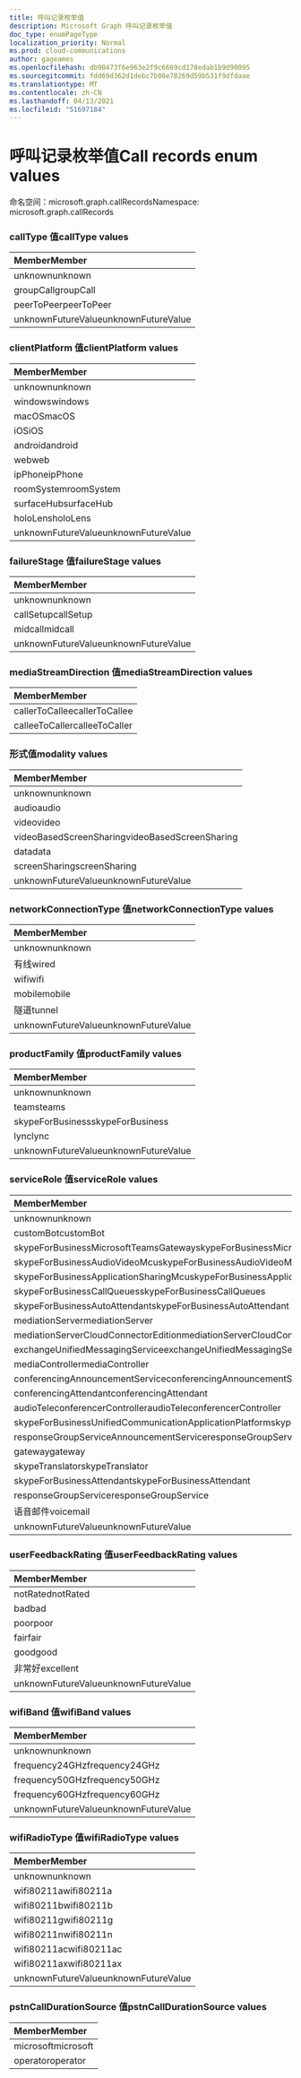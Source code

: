 ```yaml
---
title: 呼叫记录枚举值
description: Microsoft Graph 呼叫记录枚举值
doc_type: enumPageType
localization_priority: Normal
ms.prod: cloud-communications
author: gageames
ms.openlocfilehash: db90473f6e963e2f9c6669cd178edab1b9d90095
ms.sourcegitcommit: fdd69d362d1debc7b08e78269d59b531f9dfdaae
ms.translationtype: MT
ms.contentlocale: zh-CN
ms.lasthandoff: 04/13/2021
ms.locfileid: "51697184"
---
```

# <a name="call-records-enum-values"></a><span data-ttu-id="06717-103">呼叫记录枚举值</span><span class="sxs-lookup"><span data-stu-id="06717-103">Call records enum values</span></span>

<span data-ttu-id="06717-104">命名空间：microsoft.graph.callRecords</span><span class="sxs-lookup"><span data-stu-id="06717-104">Namespace: microsoft.graph.callRecords</span></span>

### <a name="calltype-values"></a><span data-ttu-id="06717-105">callType 值</span><span class="sxs-lookup"><span data-stu-id="06717-105">callType values</span></span>

| <span data-ttu-id="06717-106">Member</span><span class="sxs-lookup"><span data-stu-id="06717-106">Member</span></span>
|:--------------
| <span data-ttu-id="06717-107">unknown</span><span class="sxs-lookup"><span data-stu-id="06717-107">unknown</span></span>
| <span data-ttu-id="06717-108">groupCall</span><span class="sxs-lookup"><span data-stu-id="06717-108">groupCall</span></span>
| <span data-ttu-id="06717-109">peerToPeer</span><span class="sxs-lookup"><span data-stu-id="06717-109">peerToPeer</span></span>
| <span data-ttu-id="06717-110">unknownFutureValue</span><span class="sxs-lookup"><span data-stu-id="06717-110">unknownFutureValue</span></span>

### <a name="clientplatform-values"></a><span data-ttu-id="06717-111">clientPlatform 值</span><span class="sxs-lookup"><span data-stu-id="06717-111">clientPlatform values</span></span>

| <span data-ttu-id="06717-112">Member</span><span class="sxs-lookup"><span data-stu-id="06717-112">Member</span></span>
|:--------------
| <span data-ttu-id="06717-113">unknown</span><span class="sxs-lookup"><span data-stu-id="06717-113">unknown</span></span>
| <span data-ttu-id="06717-114">windows</span><span class="sxs-lookup"><span data-stu-id="06717-114">windows</span></span>
| <span data-ttu-id="06717-115">macOS</span><span class="sxs-lookup"><span data-stu-id="06717-115">macOS</span></span>
| <span data-ttu-id="06717-116">iOS</span><span class="sxs-lookup"><span data-stu-id="06717-116">iOS</span></span>
| <span data-ttu-id="06717-117">android</span><span class="sxs-lookup"><span data-stu-id="06717-117">android</span></span>
| <span data-ttu-id="06717-118">web</span><span class="sxs-lookup"><span data-stu-id="06717-118">web</span></span>
| <span data-ttu-id="06717-119">ipPhone</span><span class="sxs-lookup"><span data-stu-id="06717-119">ipPhone</span></span>
| <span data-ttu-id="06717-120">roomSystem</span><span class="sxs-lookup"><span data-stu-id="06717-120">roomSystem</span></span>
| <span data-ttu-id="06717-121">surfaceHub</span><span class="sxs-lookup"><span data-stu-id="06717-121">surfaceHub</span></span>
| <span data-ttu-id="06717-122">holoLens</span><span class="sxs-lookup"><span data-stu-id="06717-122">holoLens</span></span>
| <span data-ttu-id="06717-123">unknownFutureValue</span><span class="sxs-lookup"><span data-stu-id="06717-123">unknownFutureValue</span></span>

### <a name="failurestage-values"></a><span data-ttu-id="06717-124">failureStage 值</span><span class="sxs-lookup"><span data-stu-id="06717-124">failureStage values</span></span>

| <span data-ttu-id="06717-125">Member</span><span class="sxs-lookup"><span data-stu-id="06717-125">Member</span></span>
|:--------------
| <span data-ttu-id="06717-126">unknown</span><span class="sxs-lookup"><span data-stu-id="06717-126">unknown</span></span>
| <span data-ttu-id="06717-127">callSetup</span><span class="sxs-lookup"><span data-stu-id="06717-127">callSetup</span></span>
| <span data-ttu-id="06717-128">midcall</span><span class="sxs-lookup"><span data-stu-id="06717-128">midcall</span></span>
| <span data-ttu-id="06717-129">unknownFutureValue</span><span class="sxs-lookup"><span data-stu-id="06717-129">unknownFutureValue</span></span>

### <a name="mediastreamdirection-values"></a><span data-ttu-id="06717-130">mediaStreamDirection 值</span><span class="sxs-lookup"><span data-stu-id="06717-130">mediaStreamDirection values</span></span>

| <span data-ttu-id="06717-131">Member</span><span class="sxs-lookup"><span data-stu-id="06717-131">Member</span></span>
|:--------------
| <span data-ttu-id="06717-132">callerToCallee</span><span class="sxs-lookup"><span data-stu-id="06717-132">callerToCallee</span></span>
| <span data-ttu-id="06717-133">calleeToCaller</span><span class="sxs-lookup"><span data-stu-id="06717-133">calleeToCaller</span></span>

### <a name="modality-values"></a><span data-ttu-id="06717-134">形式值</span><span class="sxs-lookup"><span data-stu-id="06717-134">modality values</span></span>

| <span data-ttu-id="06717-135">Member</span><span class="sxs-lookup"><span data-stu-id="06717-135">Member</span></span>
|:--------------
| <span data-ttu-id="06717-136">unknown</span><span class="sxs-lookup"><span data-stu-id="06717-136">unknown</span></span>
| <span data-ttu-id="06717-137">audio</span><span class="sxs-lookup"><span data-stu-id="06717-137">audio</span></span>
| <span data-ttu-id="06717-138">video</span><span class="sxs-lookup"><span data-stu-id="06717-138">video</span></span>
| <span data-ttu-id="06717-139">videoBasedScreenSharing</span><span class="sxs-lookup"><span data-stu-id="06717-139">videoBasedScreenSharing</span></span>
| <span data-ttu-id="06717-140">data</span><span class="sxs-lookup"><span data-stu-id="06717-140">data</span></span>
| <span data-ttu-id="06717-141">screenSharing</span><span class="sxs-lookup"><span data-stu-id="06717-141">screenSharing</span></span>
| <span data-ttu-id="06717-142">unknownFutureValue</span><span class="sxs-lookup"><span data-stu-id="06717-142">unknownFutureValue</span></span>

### <a name="networkconnectiontype-values"></a><span data-ttu-id="06717-143">networkConnectionType 值</span><span class="sxs-lookup"><span data-stu-id="06717-143">networkConnectionType values</span></span>

| <span data-ttu-id="06717-144">Member</span><span class="sxs-lookup"><span data-stu-id="06717-144">Member</span></span>
|:--------------
| <span data-ttu-id="06717-145">unknown</span><span class="sxs-lookup"><span data-stu-id="06717-145">unknown</span></span>
| <span data-ttu-id="06717-146">有线</span><span class="sxs-lookup"><span data-stu-id="06717-146">wired</span></span>
| <span data-ttu-id="06717-147">wifi</span><span class="sxs-lookup"><span data-stu-id="06717-147">wifi</span></span>
| <span data-ttu-id="06717-148">mobile</span><span class="sxs-lookup"><span data-stu-id="06717-148">mobile</span></span>
| <span data-ttu-id="06717-149">隧道</span><span class="sxs-lookup"><span data-stu-id="06717-149">tunnel</span></span>
| <span data-ttu-id="06717-150">unknownFutureValue</span><span class="sxs-lookup"><span data-stu-id="06717-150">unknownFutureValue</span></span>

### <a name="productfamily-values"></a><span data-ttu-id="06717-151">productFamily 值</span><span class="sxs-lookup"><span data-stu-id="06717-151">productFamily values</span></span>

| <span data-ttu-id="06717-152">Member</span><span class="sxs-lookup"><span data-stu-id="06717-152">Member</span></span>
|:--------------
| <span data-ttu-id="06717-153">unknown</span><span class="sxs-lookup"><span data-stu-id="06717-153">unknown</span></span>
| <span data-ttu-id="06717-154">teams</span><span class="sxs-lookup"><span data-stu-id="06717-154">teams</span></span>
| <span data-ttu-id="06717-155">skypeForBusiness</span><span class="sxs-lookup"><span data-stu-id="06717-155">skypeForBusiness</span></span>
| <span data-ttu-id="06717-156">lync</span><span class="sxs-lookup"><span data-stu-id="06717-156">lync</span></span>
| <span data-ttu-id="06717-157">unknownFutureValue</span><span class="sxs-lookup"><span data-stu-id="06717-157">unknownFutureValue</span></span>

### <a name="servicerole-values"></a><span data-ttu-id="06717-158">serviceRole 值</span><span class="sxs-lookup"><span data-stu-id="06717-158">serviceRole values</span></span>

| <span data-ttu-id="06717-159">Member</span><span class="sxs-lookup"><span data-stu-id="06717-159">Member</span></span>
|:--------------
| <span data-ttu-id="06717-160">unknown</span><span class="sxs-lookup"><span data-stu-id="06717-160">unknown</span></span>
| <span data-ttu-id="06717-161">customBot</span><span class="sxs-lookup"><span data-stu-id="06717-161">customBot</span></span>
| <span data-ttu-id="06717-162">skypeForBusinessMicrosoftTeamsGateway</span><span class="sxs-lookup"><span data-stu-id="06717-162">skypeForBusinessMicrosoftTeamsGateway</span></span>
| <span data-ttu-id="06717-163">skypeForBusinessAudioVideoMcu</span><span class="sxs-lookup"><span data-stu-id="06717-163">skypeForBusinessAudioVideoMcu</span></span>
| <span data-ttu-id="06717-164">skypeForBusinessApplicationSharingMcu</span><span class="sxs-lookup"><span data-stu-id="06717-164">skypeForBusinessApplicationSharingMcu</span></span>
| <span data-ttu-id="06717-165">skypeForBusinessCallQueues</span><span class="sxs-lookup"><span data-stu-id="06717-165">skypeForBusinessCallQueues</span></span>
| <span data-ttu-id="06717-166">skypeForBusinessAutoAttendant</span><span class="sxs-lookup"><span data-stu-id="06717-166">skypeForBusinessAutoAttendant</span></span>
| <span data-ttu-id="06717-167">mediationServer</span><span class="sxs-lookup"><span data-stu-id="06717-167">mediationServer</span></span>
| <span data-ttu-id="06717-168">mediationServerCloudConnectorEdition</span><span class="sxs-lookup"><span data-stu-id="06717-168">mediationServerCloudConnectorEdition</span></span>
| <span data-ttu-id="06717-169">exchangeUnifiedMessagingService</span><span class="sxs-lookup"><span data-stu-id="06717-169">exchangeUnifiedMessagingService</span></span>
| <span data-ttu-id="06717-170">mediaController</span><span class="sxs-lookup"><span data-stu-id="06717-170">mediaController</span></span>
| <span data-ttu-id="06717-171">conferencingAnnouncementService</span><span class="sxs-lookup"><span data-stu-id="06717-171">conferencingAnnouncementService</span></span>
| <span data-ttu-id="06717-172">conferencingAttendant</span><span class="sxs-lookup"><span data-stu-id="06717-172">conferencingAttendant</span></span>
| <span data-ttu-id="06717-173">audioTeleconferencerController</span><span class="sxs-lookup"><span data-stu-id="06717-173">audioTeleconferencerController</span></span>
| <span data-ttu-id="06717-174">skypeForBusinessUnifiedCommunicationApplicationPlatform</span><span class="sxs-lookup"><span data-stu-id="06717-174">skypeForBusinessUnifiedCommunicationApplicationPlatform</span></span>
| <span data-ttu-id="06717-175">responseGroupServiceAnnouncementService</span><span class="sxs-lookup"><span data-stu-id="06717-175">responseGroupServiceAnnouncementService</span></span>
| <span data-ttu-id="06717-176">gateway</span><span class="sxs-lookup"><span data-stu-id="06717-176">gateway</span></span>
| <span data-ttu-id="06717-177">skypeTranslator</span><span class="sxs-lookup"><span data-stu-id="06717-177">skypeTranslator</span></span>
| <span data-ttu-id="06717-178">skypeForBusinessAttendant</span><span class="sxs-lookup"><span data-stu-id="06717-178">skypeForBusinessAttendant</span></span>
| <span data-ttu-id="06717-179">responseGroupService</span><span class="sxs-lookup"><span data-stu-id="06717-179">responseGroupService</span></span>
| <span data-ttu-id="06717-180">语音邮件</span><span class="sxs-lookup"><span data-stu-id="06717-180">voicemail</span></span>
| <span data-ttu-id="06717-181">unknownFutureValue</span><span class="sxs-lookup"><span data-stu-id="06717-181">unknownFutureValue</span></span>

### <a name="userfeedbackrating-values"></a><span data-ttu-id="06717-182">userFeedbackRating 值</span><span class="sxs-lookup"><span data-stu-id="06717-182">userFeedbackRating values</span></span>

| <span data-ttu-id="06717-183">Member</span><span class="sxs-lookup"><span data-stu-id="06717-183">Member</span></span>
|:--------------
| <span data-ttu-id="06717-184">notRated</span><span class="sxs-lookup"><span data-stu-id="06717-184">notRated</span></span>
| <span data-ttu-id="06717-185">bad</span><span class="sxs-lookup"><span data-stu-id="06717-185">bad</span></span>
| <span data-ttu-id="06717-186">poor</span><span class="sxs-lookup"><span data-stu-id="06717-186">poor</span></span>
| <span data-ttu-id="06717-187">fair</span><span class="sxs-lookup"><span data-stu-id="06717-187">fair</span></span>
| <span data-ttu-id="06717-188">good</span><span class="sxs-lookup"><span data-stu-id="06717-188">good</span></span>
| <span data-ttu-id="06717-189">非常好</span><span class="sxs-lookup"><span data-stu-id="06717-189">excellent</span></span>
| <span data-ttu-id="06717-190">unknownFutureValue</span><span class="sxs-lookup"><span data-stu-id="06717-190">unknownFutureValue</span></span>

### <a name="wifiband-values"></a><span data-ttu-id="06717-191">wifiBand 值</span><span class="sxs-lookup"><span data-stu-id="06717-191">wifiBand values</span></span>

| <span data-ttu-id="06717-192">Member</span><span class="sxs-lookup"><span data-stu-id="06717-192">Member</span></span>
|:--------------
| <span data-ttu-id="06717-193">unknown</span><span class="sxs-lookup"><span data-stu-id="06717-193">unknown</span></span>
| <span data-ttu-id="06717-194">frequency24GHz</span><span class="sxs-lookup"><span data-stu-id="06717-194">frequency24GHz</span></span>
| <span data-ttu-id="06717-195">frequency50GHz</span><span class="sxs-lookup"><span data-stu-id="06717-195">frequency50GHz</span></span>
| <span data-ttu-id="06717-196">frequency60GHz</span><span class="sxs-lookup"><span data-stu-id="06717-196">frequency60GHz</span></span>
| <span data-ttu-id="06717-197">unknownFutureValue</span><span class="sxs-lookup"><span data-stu-id="06717-197">unknownFutureValue</span></span>

### <a name="wifiradiotype-values"></a><span data-ttu-id="06717-198">wifiRadioType 值</span><span class="sxs-lookup"><span data-stu-id="06717-198">wifiRadioType values</span></span>

| <span data-ttu-id="06717-199">Member</span><span class="sxs-lookup"><span data-stu-id="06717-199">Member</span></span>
|:--------------
| <span data-ttu-id="06717-200">unknown</span><span class="sxs-lookup"><span data-stu-id="06717-200">unknown</span></span>
| <span data-ttu-id="06717-201">wifi80211a</span><span class="sxs-lookup"><span data-stu-id="06717-201">wifi80211a</span></span>
| <span data-ttu-id="06717-202">wifi80211b</span><span class="sxs-lookup"><span data-stu-id="06717-202">wifi80211b</span></span>
| <span data-ttu-id="06717-203">wifi80211g</span><span class="sxs-lookup"><span data-stu-id="06717-203">wifi80211g</span></span>
| <span data-ttu-id="06717-204">wifi80211n</span><span class="sxs-lookup"><span data-stu-id="06717-204">wifi80211n</span></span>
| <span data-ttu-id="06717-205">wifi80211ac</span><span class="sxs-lookup"><span data-stu-id="06717-205">wifi80211ac</span></span>
| <span data-ttu-id="06717-206">wifi80211ax</span><span class="sxs-lookup"><span data-stu-id="06717-206">wifi80211ax</span></span>
| <span data-ttu-id="06717-207">unknownFutureValue</span><span class="sxs-lookup"><span data-stu-id="06717-207">unknownFutureValue</span></span>

### <a name="pstncalldurationsource-values"></a><span data-ttu-id="06717-208">pstnCallDurationSource 值</span><span class="sxs-lookup"><span data-stu-id="06717-208">pstnCallDurationSource values</span></span> 

|<span data-ttu-id="06717-209">Member</span><span class="sxs-lookup"><span data-stu-id="06717-209">Member</span></span>|
|:---|
|<span data-ttu-id="06717-210">microsoft</span><span class="sxs-lookup"><span data-stu-id="06717-210">microsoft</span></span>|
|<span data-ttu-id="06717-211">operator</span><span class="sxs-lookup"><span data-stu-id="06717-211">operator</span></span>|

<!--
{
  "type": "#page.annotation",
  "namespace": "microsoft.graph.callRecords"
}
-->


